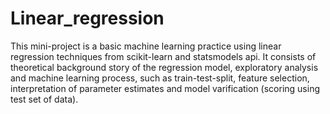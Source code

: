 # Linear_regression
This mini-project is a basic machine learning practice using linear regression techniques from scikit-learn and statsmodels api. It consists of theoretical background story of the regression model, exploratory analysis and machine learning process, such as train-test-split, feature selection, interpretation of parameter estimates and model varification (scoring using test set of data).
